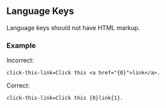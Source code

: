 ## Language Keys

Language keys should not have HTML markup.

### Example

Incorrect:

```
click-this-link=Click this <a href="{0}">link</a>.
```

Correct:

```
click-this-link=Click this {0}link{1}.
```